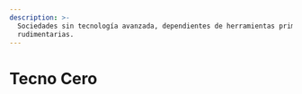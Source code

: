 ```yaml
---
description: >-
  Sociedades sin tecnología avanzada, dependientes de herramientas primitivas o
  rudimentarias.
---
```


# Tecno Cero

